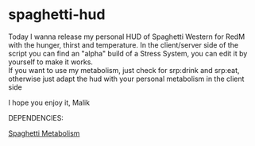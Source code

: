 # spaghetti-hud

Today I wanna release my personal HUD of Spaghetti Western for RedM with the hunger, thirst and temperature. 
In the client/server side of the script you can find an "alpha" build of a Stress System, you can edit it by yourself to make it works.  
If you want to use my metabolism, just check for srp:drink and srp:eat, otherwise just adapt the hud with your personal metabolism in the client side  

I hope you enjoy it, Malik


DEPENDENCIES: 

<a href="https://github.com/MalikTM/spaghetti-metabolism/tree/main">Spaghetti Metabolism</a>
